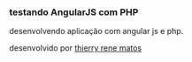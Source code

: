 ### testando AngularJS com PHP

desenvolvendo aplicação com angular js e php.

desenvolvido por [thierry rene matos](http://thierryrenewebdev.com "thierry rene - web developer full stack")